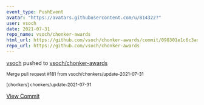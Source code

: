 ```yaml
---
event_type: PushEvent
avatar: "https://avatars.githubusercontent.com/u/814322?"
user: vsoch
date: 2021-07-31
repo_name: vsoch/chonker-awards
html_url: https://github.com/vsoch/chonker-awards/commit/098301e1c6c3adc48c8af03b541523ad0abaf209
repo_url: https://github.com/vsoch/chonker-awards
---
```


<a href='https://github.com/vsoch' target='_blank'>vsoch</a> pushed to <a href='https://github.com/vsoch/chonker-awards' target='_blank'>vsoch/chonker-awards</a>

<small>Merge pull request #181 from vsoch/chonkers/update-2021-07-31

[chonkers] chonkers/update-2021-07-31</small>

<a href='https://github.com/vsoch/chonker-awards/commit/098301e1c6c3adc48c8af03b541523ad0abaf209' target='_blank'>View Commit</a>
